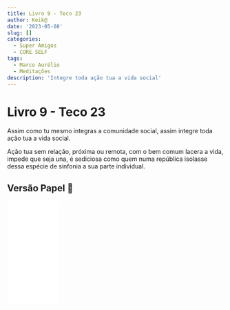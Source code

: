 ```yaml
---
title: Livro 9 - Teco 23
author: Keik@
date: '2023-05-08'
slug: []
categories:
  - Super Amigos
  - CORE SELF
tags:
  - Marco Aurélio
  - Meditações
description: 'Integre toda ação tua a vida social'
---
```


# Livro 9 - Teco 23

Assim como tu mesmo integras a comunidade social, assim integre toda ação tua a vida social. 

Ação tua sem relação, próxima ou remota, com o bem comum lacera a vida, impede que seja una, é sediciosa como quem numa república isolasse dessa espécie de sinfonia a sua parte individual.


## Versão Papel :book:
<iframe style="width:120px;height:240px;" marginwidth="0" marginheight="0" scrolling="no" frameborder="0" src="//ws-na.amazon-adsystem.com/widgets/q?ServiceVersion=20070822&OneJS=1&Operation=GetAdHtml&MarketPlace=BR&source=ss&ref=as_ss_li_til&ad_type=product_link&tracking_id=mundodekeika-20&language=pt_BR&marketplace=amazon&region=BR&placement=B092FVY4BB&asins=B092FVY4BB&linkId=37c5ec14221f61f811029aa88b520891&show_border=true&link_opens_in_new_window=true"></iframe>